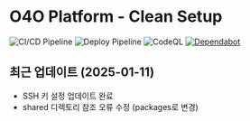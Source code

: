 # O4O Platform - Clean Setup

![CI/CD Pipeline](https://github.com/o4o-platform/o4o-platform/workflows/CI%2FCD%20Pipeline/badge.svg)
![Deploy Pipeline](https://github.com/o4o-platform/o4o-platform/workflows/Deploy%20Pipeline/badge.svg)
![CodeQL](https://github.com/o4o-platform/o4o-platform/workflows/CodeQL%20Security%20Analysis/badge.svg)
[![Dependabot](https://img.shields.io/badge/Dependabot-enabled-brightgreen.svg)](https://github.com/o4o-platform/o4o-platform/network/updates)

## 최근 업데이트 (2025-01-11)
- SSH 키 설정 업데이트 완료
- shared 디렉토리 참조 오류 수정 (packages로 변경)

